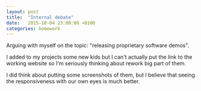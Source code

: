 ```yaml
---
layout: post
title:  "Internal debate"
date:   2015-10-04 23:00:00 +0100
categories: homework
---
```


Arguing with myself on the topic: "releasing proprietary software demos".

I added to my projects some new kids but I can't actually put the link to the working website so I'm seriously thinking about rework big part of them.

I did think about putting some screenshots of them, but I believe that seeing the responsiveness with our own eyes is much better.